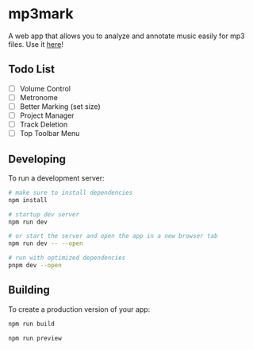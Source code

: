 # mp3mark
A web app that allows you to analyze and annotate music easily for mp3 files. Use it [here](https://mp3mark.vercel.app/)!

## Todo List
 - [ ] Volume Control
 - [ ] Metronome
 - [ ] Better Marking (set size)
 - [ ] Project Manager
 - [ ] Track Deletion
 - [ ] Top Toolbar Menu

## Developing
To run a development server:
```bash
# make sure to install dependencies
npm install

# startup dev server
npm run dev

# or start the server and open the app in a new browser tab 
npm run dev -- --open

# run with optimized dependencies
pnpm dev --open
```

## Building
To create a production version of your app:
```bash
npm run build

npm run preview
```